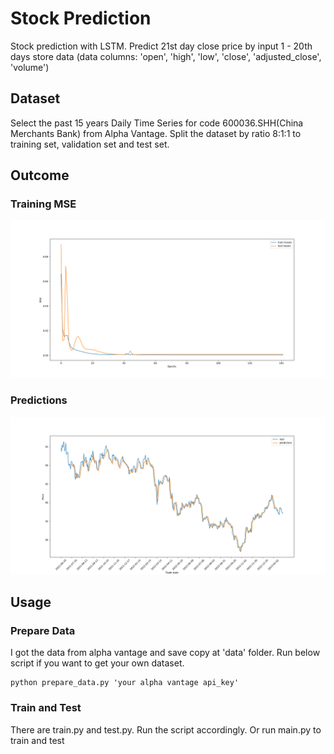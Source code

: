 # Stock Prediction

Stock prediction with LSTM. Predict 21st day close price by input 1 - 20th days store data (data columns: 'open', 'high', 'low', 'close', 'adjusted_close', 'volume')

## Dataset

Select the past 15 years Daily Time Series for code 600036.SHH(China Merchants Bank) from Alpha Vantage. Split the dataset by ratio 8:1:1 to training set, validation set and test set.

## Outcome

### Training MSE

![training MSE](figures/train_losses.png 'Training MSE')

### Predictions

![predictions](figures/predictions.png 'Predictions')

## Usage

### Prepare Data

I got the data from alpha vantage and save copy at 'data' folder. Run below script if you want to get your own dataset.

```text
python prepare_data.py 'your alpha vantage api_key'
```

### Train and Test

There are train.py and test.py. Run the script accordingly. Or run main.py to train and test
